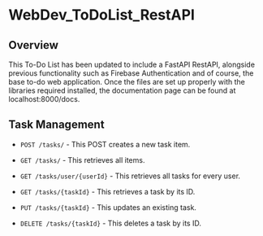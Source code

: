 # WebDev_ToDoList_RestAPI

## Overview
This To-Do List has been updated to include a FastAPI RestAPI, alongside previous functionality such as Firebase Authentication and of course, the base to-do web application. Once the files are set up properly with the libraries required installed, the documentation page can be found at localhost:8000/docs.

## Task Management

- `POST /tasks/` - This POST creates a new task item.

- `GET /tasks/` - This retrieves all items.

- `GET /tasks/user/{userId}` - This retrieves all tasks for every user.

- `GET /tasks/{taskId}` - This retrieves a task by its ID.

- `PUT /tasks/{taskId}` - This updates an existing task.

- `DELETE /tasks/{taskId}` - This deletes a task by its ID.
